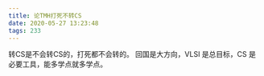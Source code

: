 ```yaml
---
title: 论TMH打死不转CS
date: 2020-05-27 13:23:48
tags: 233
---
```

转CS是不会转CS的，打死都不会转的。
回国是大方向，VLSI 是总目标，CS 是必要工具，能多学点就多学点。